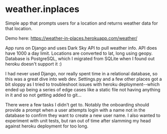 # weather.inplaces

Simple app that prompts users for a location and returns weather data for that location.

Demo here: https://weather-in-places.herokuapp.com/weather/

App runs on Django and uses Dark Sky API to pull weather info. API does have 1000 a day limit. Locations are converted to lat, long using geopy. Database is PostgreSQL, which I migrated from SQLite when I found out heroku doesn't support it :)

I had never used Django, nor really spent time in a relational database, so this was a great dive into web dev. Settings.py and a few other places got a bit sloppy as I tried to troubleshoot issues with heroku deployment--which ended up being a series of edge cases like a static file not having anything in it and so not getting added to git... 

There were a few tasks I didn't get to. Notably the onboarding should provide a prompt when a user attempts login with a name not in the database to confirm they want to create a new user name. I also wanted to experiment with unit tests, but ran out of time after slamming my head against heroku deployment for too long. 
